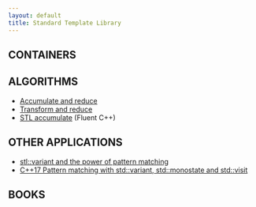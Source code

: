 ```yaml
---
layout: default
title: Standard Template Library
---
```


## CONTAINERS

## ALGORITHMS

<ul>
<li><a href="https://blog.tartanllama.xyz/accumulate-vs-reduce/">Accumulate and reduce</a></li>
<li><a href="https://mariusbancila.ro/blog/2018/05/22/transform-and-reduce-alternatives/">Transform and reduce</a></li>
<li><a href="https://www.fluentcpp.com/2017/10/17/stdaccumulate-your-knowledge-on-algorithms/">STL accumulate</a> (Fluent C++) </li>
</ul>

## OTHER APPLICATIONS

<ul>
<li><a href="https://www.youtube.com/watch?v=CELWr9roNno">stl::variant and the power of pattern matching</a></li>
<li><a href="https://www.walletfox.com/course/patternmatchingcpp17.php">C++17 Pattern matching with std::variant, std::monostate and std::visit</a></li>
</ul>

## BOOKS
